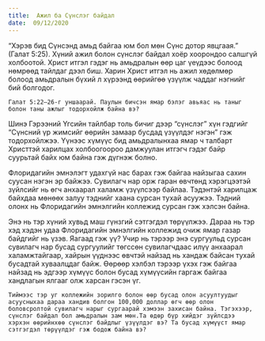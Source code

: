 ```yaml
---
title:  Ажил ба Сүнслэг байдал
date:  09/12/2020
---
```


“Хэрэв бид Сүнсэнд амьд байгаа юм бол мөн Сүнс дотор явцгаая.” (Галат 5:25). Хүний ажил болон сүнслэг байдал хоёр хоорондоо салшгүй холбоотой. Христ итгэл гэдэг нь амьдралын өөр цаг үеүдээс болоод нөмрөөд тайлдаг дээл биш. Харин Христ итгэл нь ажил хөдөлмөр болоод амьдралын бүхий л хүрээнд өөрийгөө үзүүлж чаддаг нэгнийг бий болгодог.

`Галат 5:22–26-г уншаарай. Паулын бичсэн ямар бэлэг авьяас нь таныг болон таны ажлыг тодорхойлж байна вэ?`

Шинэ Гэрээний Үгсийн тайлбар толь бичиг дээр “сүнслэг” хүн гэдгийг “Сүнсний үр жимсийг өөрийн замаар бусдад үзүүлдэг нэгэн” гэж тодорхойлжээ. Үүнээс хүмүүс бид амьдралынхаа ямар ч талбарт Христтэй харилцах холбоогоороо дамжуулан итгэгч гэдэг байр суурьтай байх юм байна гэж дүгнэж болно.

Флоридагийн эмнэлэгт удахгүй нас барах гэж байгаа найзыгаа сахин суусан нэгэн эр байжээ. Сувилагч нар орж гаран өвчтөнд хэрэгцээтэй зүйлсийг нь өгч анхаарал халамж үзүүлсээр байлаа. Тэдэнтэй харилцаж байхдаа мөнөөх залуу тэднийг хаана сурсан тухай асуужээ. Тэдний олонх нь Флоридагийн эмнэлгийн коллежид сурсан гэж хэлсэн байна.

Энэ нь тэр хүний хувьд маш гүнзгий сэтгэгдэл төрүүлжээ. Дараа нь тэр хэд хэдэн удаа Флоридагийн эмнэлгийн коллежид очиж ямар газар байдгийг нь үзэв. Яагаад гэж үү? Учир нь тэрээр энэ сургуульд сурсан сувилагч нар бусад сургуулийг төгссөн сувилагчдаас илүү анхаарал халамжтайгаар, хайрын үүднээс өвчтэй найзад нь хандаж байсан тухай бусадтай хуваалцдаг байж. Өөрөөр хэлбэл тэрээр үхэх гэж байгаа найзад нь эдгээр хүмүүс болон бусад хүмүүсийн гаргаж байгаа хандлагын ялгааг олж харсан гэсэн үг.

`Тиймээс тэр уг коллежийн зорилго болон өөр бусад олон асуултуудыг асуусныхаа дараа хандив болгон 100,000 доллар өгч өөр олон боловсролтой сувилагч нарыг сургаарай хэмээн захисан байна. Тэгэхээр, сүнслэг байдал бол амьдралын зам мөн.Та өдөр бүр хийдэг зүйлсдээ хэрхэн өөрийнхөө сүнслэг байдлыг үзүүлдэг вэ? Та бусад хүмүүст ямар сэтгэгдэл төрүүлдэг гэж бодож байна вэ?`